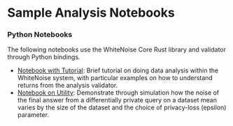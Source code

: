 # Sample Analysis Notebooks

### Python Notebooks 
The following notebooks use the WhiteNoise Core Rust library and validator through Python bindings.

* [Notebook with Tutorial](https://github.com/opendifferentialprivacy/whitenoise-samples/analysis/data_analysis_tutorial.ipynb):  Brief tutorial on doing data analysis within the WhiteNoise system, with particular examples on how to understand returns from the analysis validator.
* [Notebook on Utility](https://github.com/opendifferentialprivacy/whitenoise-samples/analysis/utility_laplace_mean.ipynb): Demonstrate through simulation how the noise of the final answer from a differentially private query on a dataset mean varies by the size of the dataset and the choice of privacy-loss (epsilon) parameter.

